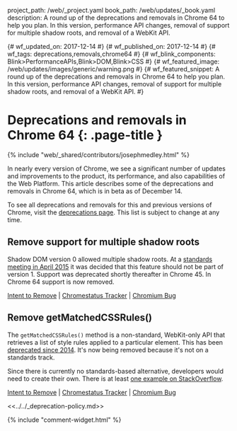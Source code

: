 project_path: /web/_project.yaml
book_path: /web/updates/_book.yaml
description: A round up of the deprecations and removals in Chrome 64 to help you plan. In this version, performance API changes, removal of support for multiple shadow roots, and removal of a WebKit API.

{# wf_updated_on: 2017-12-14 #}
{# wf_published_on: 2017-12-14 #}
{# wf_tags: deprecations,removals,chrome64 #}
{# wf_blink_components: Blink>PerformanceAPIs,Blink>DOM,Blink>CSS #}
{# wf_featured_image: /web/updates/images/generic/warning.png #}
{# wf_featured_snippet: A round up of the deprecations and removals in Chrome 64 to help you plan. In this version, performance API changes, removal of support for multiple shadow roots, and removal of a WebKit API. #}

# Deprecations and removals in Chrome 64 {: .page-title }

{% include "web/_shared/contributors/josephmedley.html" %}

In nearly every version of Chrome, we see a significant number of updates and
improvements to the product, its performance, and also capabilities of the Web
Platform. This article describes some of the deprecations and removals in Chrome
64, which is in beta as of December 14.

To see all deprecations and removals for this and previous versions of Chrome,
visit the [deprecations page](/web/updates/tags/deprecations). This list is
subject to change at any time.

## Remove support for multiple shadow roots

Shadow DOM version 0 allowed multiple shadow roots. At a [standards meeting in
April 2015](https://www.w3.org/wiki/Webapps/WebComponentsApril2015Meeting) it
was decided that this feature should not be part of version 1. Support was
deprecated shortly thereafter in Chrome 45. In Chrome 64 support is now removed.

[Intent to Remove](https://groups.google.com/a/chromium.org/d/topic/blink-dev/JjtmigNE28M/discussion) &#124;
[Chromestatus Tracker](https://www.chromestatus.com/features/4668884095336448) &#124;
[Chromium Bug](https://code.google.com/p/chromium/issues/detail?id=489947)

## Remove getMatchedCSSRules()

The `getMatchedCSSRules()` method is a non-standard, WebKit-only API that
retrieves a list of style rules applied to a particular element. This has been
[deprecated since 2014](https://groups.google.com/a/chromium.org/d/topic/blink-dev/fd-QLCiLESQ/discussion).
It's now being removed because it's not on a standards track.

Since there is currently no standards-based alternative, developers would need
to create their own. There is at least [one example on
StackOverflow](https://stackoverflow.com/questions/2952667/find-all-css-rules-that-apply-to-an-element).

[Intent to Remove](https://groups.google.com/a/chromium.org/d/topic/blink-dev/-_Al0I5Rm9Q/discussion) &#124;
[Chromestatus Tracker](https://www.chromestatus.com/features/4606972603138048) &#124;
[Chromium Bug](https://bugs.chromium.org/p/chromium/issues/detail?id=437569&desc=2)

<<../../_deprecation-policy.md>>

{% include "comment-widget.html" %}
